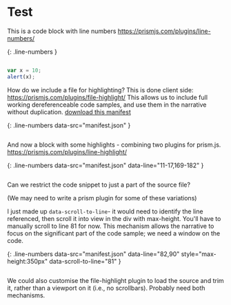 # Test

This is a code block with line numbers
<https://prismjs.com/plugins/line-numbers/>

{: .line-numbers }
```javascript

var x = 10;
alert(x);

```

How do we include a file for highlighting? This is done client side:
<https://prismjs.com/plugins/file-highlight/>
This allows us to include full working dereferenceable code samples, and use them in the narrative without duplication.
[download this manifest](manifest.json) 

{: .line-numbers data-src="manifest.json" }
```json
```

And now a block with some highlights - combining two plugins for prism.js.
<https://prismjs.com/plugins/line-highlight/>

{: .line-numbers data-src="manifest.json" data-line="11-17,169-182" }
```json
```

Can we restrict the code snippet to just a part of the source file?

(We may need to write a prism plugin for some of these variations)

I just made up `data-scroll-to-line`- it would need to identify the line referenced, then scroll it into view in the div with max-height. You'll have to manually scroll to line 81 for now.
This mechanism allows the narrative to focus on the significant part of the code sample; we need a window on the code.

{: .line-numbers data-src="manifest.json" data-line="82,90" style="max-height:350px" data-scroll-to-line="81" }
```json
```

We could also customise the file-highlight plugin to load the source and trim it, rather than a viewport on it (i.e., no scrollbars). Probably need both mechanisms.

